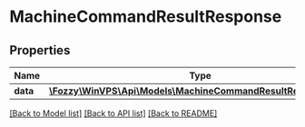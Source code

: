 # MachineCommandResultResponse

## Properties
Name | Type | Description | Notes
------------ | ------------- | ------------- | -------------
**data** | [**\Fozzy\WinVPS\Api\Models\MachineCommandResultResponseData**](MachineCommandResultResponseData.md) |  | [optional] 

[[Back to Model list]](../../README.md#documentation-for-models) [[Back to API list]](../../README.md#documentation-for-api-endpoints) [[Back to README]](../../README.md)

